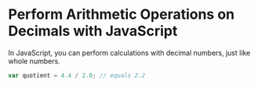 # Perform Arithmetic Operations on Decimals with JavaScript
In JavaScript, you can perform calculations with decimal numbers, just like whole numbers.

```javascript
var quotient = 4.4 / 2.0; // equals 2.2
```
